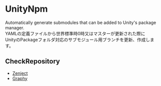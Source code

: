 # UnityNpm
 Automatically generate submodules that can be added to Unity's package manager.  
YAMLの定義ファイルから世界標準時0時又はマスターが更新された際に  
UnityのPackageフォルダ対応のサブモジュール用ブランチを更新、作成します。

## CheckRepository
- [Zenject](https://github.com/svermeulen/Zenject)
- [Graphy](https://github.com/Tayx94/graphy)
